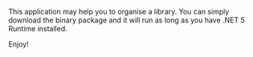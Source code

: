 This application may help you to organise a library.
You can simply download the binary package and it will run as long as you have .NET 5 Runtime installed.

Enjoy!
